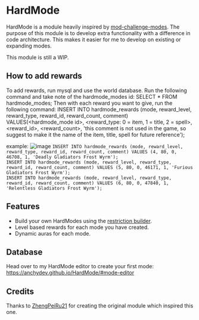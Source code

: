 # HardMode
HardMode is a module heavily inspired by [mod-challenge-modes](https://github.com/ZhengPeiRu21/mod-challenge-modes). The purpose of this module is to develop extra functionality with a difference in code architecture. This makes it easier for me to develop on existing or expanding modes.

This module is still a WIP.

## How to add rewards
To add rewards, run mysql and use the world database.
Run the following command and take note of the hardmode_modes id: SELECT * FROM hardmode_modes;
Then with each reward you want to give, run the following command: INSERT INTO hardmode_rewards (mode, reward_level, reward_type, reward_id, reward_count, comment) VALUES(<hardmode_mode id>, <reward_type: 0 = item, 1 = title, 2 = spell>, <reward_id>, <reward_count>, 'this comment is not used in the game, so suggest to make it the name of the item, title, spell for future reference');

example: 
![image](https://github.com/user-attachments/assets/539e6b38-db23-4d91-9cb6-adfd46b5cd87)
```INSERT INTO hardmode_rewards (mode, reward_level, reward_type, reward_id, reward_count, comment) VALUES (4, 80, 0, 46708, 1, 'Deadly Gladiators Frost Wyrm');```  
```INSERT INTO hardmode_rewards (mode, reward_level, reward_type, reward_id, reward_count, comment) VALUES (5, 80, 0, 46171, 1, 'Furious Gladiators Frost Wyrm');```  
```INSERT INTO hardmode_rewards (mode, reward_level, reward_type, reward_id, reward_count, comment) VALUES (6, 80, 0, 47840, 1, 'Relentless Gladiators Frost Wyrm');```

## Features
- Build your own HardModes using the [restriction builder](https://anchydev.github.io/HardMode/#mode-editor).
- Level based rewards for each mode you have created.
- Dynamic auras for each mode.

## Database
Head over to my HardMode editor to create your first mode: https://anchydev.github.io/HardMode/#mode-editor

## Credits
Thanks to [ZhengPeiRu21](https://github.com/ZhengPeiRu21) for creating the original module which inspired this one.

